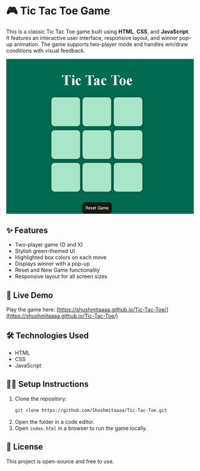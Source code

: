 # 🎮 Tic Tac Toe Game

This is a classic Tic Tac Toe game built using **HTML**, **CSS**, and **JavaScript**. It features an interactive user interface, responsive layout, and winner pop-up animation. The game supports two-player mode and handles win/draw conditions with visual feedback.

![Screenshot](images.png)

## ✨ Features

-  Two-player game (O and X)
-  Stylish green-themed UI
-  Highlighted box colors on each move
-  Displays winner with a pop-up
-  Reset and New Game functionality
-  Responsive layout for all screen sizes

## 🚀 Live Demo

Play the game here: [https://shushmitaaaa.github.io/Tic-Tac-Toe/](https://shushmitaaaa.github.io/Tic-Tac-Toe/)

## 🛠️ Technologies Used

-  HTML
-  CSS
-  JavaScript

## 🧑‍💻 Setup Instructions

1. Clone the repository:
   ```bash
   git clone https://github.com/Shushmitaaaa/Tic-Tac-Toe.git
   ```
2. Open the folder in a code editor.
3. Open `index.html` in a browser to run the game locally.

## 📄 License

This project is open-source and free to use.
